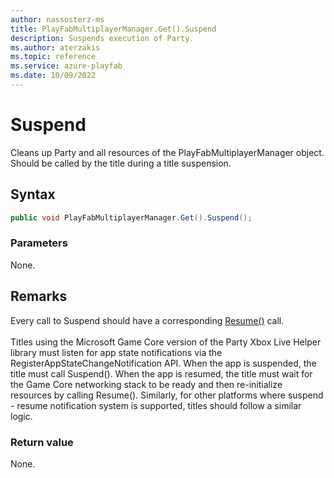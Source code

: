 ```yaml
---
author: nassosterz-ms
title: PlayFabMultiplayerManager.Get().Suspend
description: Suspends execution of Party.
ms.author: aterzakis
ms.topic: reference
ms.service: azure-playfab
ms.date: 10/09/2022
---
```


# Suspend

Cleans up Party and all resources of the PlayFabMultiplayerManager object. Should be called by the title during a title suspension.

## Syntax

```csharp
public void PlayFabMultiplayerManager.Get().Suspend();
```

### Parameters

None.

## Remarks
Every call to Suspend should have a corresponding [Resume()](playfabunityresume.md) call. <br /><br /> Titles using the Microsoft Game Core version of the Party Xbox Live Helper library must listen for app state notifications via the RegisterAppStateChangeNotification API. When the app is suspended, the title must call Suspend(). When the app is resumed, the title must wait for the Game Core networking stack to be ready and then re-initialize resources by calling Resume().
Similarly, for other platforms where suspend - resume notification system is supported, titles should follow a similar logic.

### Return value

None.